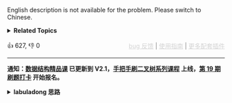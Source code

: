 English description is not available for the problem. Please switch to Chinese.
<details><summary><strong>Related Topics</strong></summary>贪心 | 字符串 | 排序</details><br>

<div>👍 627, 👎 0<span style='float: right;'><span style='color: gray;'><a href='https://github.com/labuladong/fucking-algorithm/discussions/939' target='_blank' style='color: lightgray;text-decoration: underline;'>bug 反馈</a> | <a href='https://labuladong.gitee.io/article/fname.html?fname=jb插件简介' target='_blank' style='color: lightgray;text-decoration: underline;'>使用指南</a> | <a href='https://labuladong.github.io/algo/images/others/%E5%85%A8%E5%AE%B6%E6%A1%B6.jpg' target='_blank' style='color: lightgray;text-decoration: underline;'>更多配套插件</a></span></span></div>

<div id="labuladong"><hr>

**通知：[数据结构精品课](https://aep.h5.xeknow.com/s/1XJHEO) 已更新到 V2.1，[手把手刷二叉树系列课程](https://aep.xet.tech/s/3YGcq3) 上线，[第 19 期刷题打卡](https://aep.xet.tech/s/32wqt4) 开始报名。**

<details><summary><strong>labuladong 思路</strong></summary>

## 基本思路

这个题比较简单，想让结果最小，肯定是让最高位的数字尽可能小嘛。所以我们只要按照特殊规则对整个数组排序就可以了：

1、最高位最小的那个数字排在前面。

2、如果最高位的数字相同，那么次高位的数字较小的排在前面，如果次高位数字也相同，就比较次次高位，以此类推。

一个取巧的办法是把 `nums` 中的元素转换成字符串，然后通过字符串拼接的方式进行大小比较，具体看代码吧。

**标签：[数学](https://mp.weixin.qq.com/mp/appmsgalbum?__biz=MzAxODQxMDM0Mw==&action=getalbum&album_id=2122023604245659649)**

## 解法代码

提示：🟢 标记的是我写的解法代码，🤖 标记的是 chatGPT 翻译的多语言解法代码。如有错误，可以 [点这里](https://github.com/labuladong/fucking-algorithm/issues/1113) 反馈和修正。

<div class="tab-panel"><div class="tab-nav">
<button data-tab-item="cpp" class="tab-nav-button btn " data-tab-group="default" onclick="switchTab(this)">cpp🤖</button>

<button data-tab-item="python" class="tab-nav-button btn " data-tab-group="default" onclick="switchTab(this)">python🤖</button>

<button data-tab-item="java" class="tab-nav-button btn active" data-tab-group="default" onclick="switchTab(this)">java🟢</button>

<button data-tab-item="go" class="tab-nav-button btn " data-tab-group="default" onclick="switchTab(this)">go🤖</button>

<button data-tab-item="javascript" class="tab-nav-button btn " data-tab-group="default" onclick="switchTab(this)">javascript🤖</button>
</div><div class="tab-content">
<div data-tab-item="cpp" class="tab-item " data-tab-group="default"><div class="highlight">

```cpp
// 注意：cpp 代码由 chatGPT🤖 根据我的 java 代码翻译，旨在帮助不同背景的读者理解算法逻辑。
// 本代码已经通过力扣的测试用例，应该可直接成功提交。

class Solution {
public:
    string minNumber(vector<int>& nums) {
        int n = nums.size();
        vector<string> strs(n);
        for (int i = 0; i < n; i++) {
            strs[i] = to_string(nums[i]);
        }
        sort(strs.begin(), strs.end(), [](const string& s1, const string& s2) {
            // 看看那种拼接方式得到的数字更小，排前面
            // 不用转成 int 类型，因为字符串的比较算法和正整数的比较算法是一样的
            // 而且拼接字符串比较长，会导致 int 类型溢出
            return (s1 + s2) < (s2 + s1);
        });

        return accumulate(strs.begin(), strs.end(), string(""));
    }
};
```

</div></div>

<div data-tab-item="python" class="tab-item " data-tab-group="default"><div class="highlight">

```python
# 注意：python 代码由 chatGPT🤖 根据我的 java 代码翻译，旨在帮助不同背景的读者理解算法逻辑。
# 本代码已经通过力扣的测试用例，应该可直接成功提交。

class Solution:
    def minNumber(self, nums: List[int]) -> str:
        n = len(nums)
        strs = [str(num) for num in nums]

        def compare(s1: str, s2: str) -> int:
            # 看看那种拼接方式得到的数字更小，排前面
            # 不用转成 int 类型，因为字符串的比较算法和正整数的比较算法是一样的
            # 而且拼接字符串比较长，会导致 int 类型溢出
            return -1 if s1 + s2 < s2 + s1 else 1

        strs.sort(key=functools.cmp_to_key(compare))

        return ''.join(strs)
```

</div></div>

<div data-tab-item="java" class="tab-item active" data-tab-group="default"><div class="highlight">

```java
class Solution {
    public String minNumber(int[] nums) {
        int n = nums.length;
        String[] strs = new String[n];
        for (int i = 0; i < n; i++) {
            strs[i] = Integer.toString(nums[i]);
        }
        Arrays.sort(strs, (s1, s2) -> {
            // 看看那种拼接方式得到的数字更小，排前面
            // 不用转成 int 类型，因为字符串的比较算法和正整数的比较算法是一样的
            // 而且拼接字符串比较长，会导致 int 类型溢出
            return (s1 + s2).compareTo(s2 + s1);
        });

        return String.join("", strs);
    }
}
```

</div></div>

<div data-tab-item="go" class="tab-item " data-tab-group="default"><div class="highlight">

```go
// 注意：go 代码由 chatGPT🤖 根据我的 java 代码翻译，旨在帮助不同背景的读者理解算法逻辑。
// 本代码已经通过力扣的测试用例，应该可直接成功提交。

func minNumber(nums []int) string {
    n := len(nums)
    strs := make([]string, n)
    for i := 0; i < n; i++ {
        strs[i] = strconv.Itoa(nums[i])
    }
    sort.Slice(strs, func(i, j int) bool {
        // 看看那种拼接方式得到的数字更小，排前面
        // 不用转成 int 类型，因为字符串的比较算法和正整数的比较算法是一样的
        // 而且拼接字符串比较长，会导致 int 类型溢出
        return strs[i]+strs[j] < strs[j]+strs[i]
    })

    return strings.Join(strs, "")
}
```

</div></div>

<div data-tab-item="javascript" class="tab-item " data-tab-group="default"><div class="highlight">

```javascript
// 注意：javascript 代码由 chatGPT🤖 根据我的 java 代码翻译，旨在帮助不同背景的读者理解算法逻辑。
// 本代码已经通过力扣的测试用例，应该可直接成功提交。

var minNumber = function(nums) {
    const n = nums.length;
    const strs = new Array(n);
    for (let i = 0; i < n; i++) {
        strs[i] = nums[i].toString();
    }
    strs.sort((s1, s2) => {
        // 看看那种拼接方式得到的数字更小，排前面
        // 不用转成 int 类型，因为字符串的比较算法和正整数的比较算法是一样的
        // 而且拼接字符串比较长，会导致 int 类型溢出
        return (s1 + s2).localeCompare(s2 + s1);
    });

    return strs.join("");
}
```

</div></div>
</div></div>

</details>
</div>



